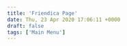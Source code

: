 ```yaml
---
title: 'Friendica Page'
date: Thu, 23 Apr 2020 17:06:11 +0000
draft: false
tags: ['Main Menu']
---
```



